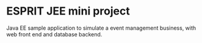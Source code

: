 # ESPRIT JEE mini project 

Java EE sample application to simulate a event management business, with web front end and database backend. 
